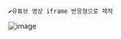     ✔️유튜브 영상 iframe 반응형으로 제작

![image](https://github.com/YENAZIGMINA/Publilshing/assets/129706758/4da14127-6432-4517-bdd1-9378d76499a3)
